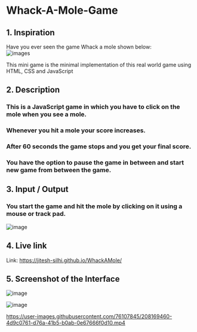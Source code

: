 # Whack-A-Mole-Game


## **1. Inspiration**

Have you ever seen the game Whack a mole shown below:
<br>
![images](https://user-images.githubusercontent.com/76107845/208170348-6445c21f-891b-4618-8612-008d92d92ae1.jpg)

This mini game is the minimal implementation of this real world game using HTML, CSS and JavaScript



## **2. Description**
### This is a JavaScript game in which you have to click on the mole when you see a mole.
### Whenever you hit a mole your score increases.
### After 60 seconds the game stops and you get your final score.
### You have the option to pause the game in between and start new game from between the game.


## **3. Input / Output**

### You start the game and hit the mole by clicking on it using a mouse or track pad.
![image](https://user-images.githubusercontent.com/85362504/197470420-40fc75ba-762c-4168-8b3b-e6fe9580ebe8.png)


## **4. Live link**
Link: https://jitesh-silhi.github.io/WhackAMole/


## **5. Screenshot of the Interface**
![image](https://user-images.githubusercontent.com/85362504/197470420-40fc75ba-762c-4168-8b3b-e6fe9580ebe8.png)


![image](https://user-images.githubusercontent.com/76107845/208168910-508b33e2-36f8-4cbe-a6cf-d4001d7823be.png)




https://user-images.githubusercontent.com/76107845/208169460-4d9c0761-d76a-41b5-b0ab-0e67666f0d10.mp4

